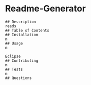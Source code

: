 # Readme-Generator
    ## Description
    reads
    ## Table of Contents
    ## Installation
    n
    ## Usage
    n
    
    Eclipse
    ## Contributing
    n
    ## Tests
    n
    ## Questions
